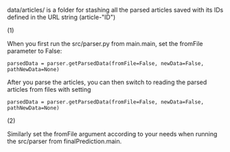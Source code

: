 data/articles/ is a folder for stashing all the parsed articles saved with its IDs defined in the URL string (article-"ID")


(1)

When you first run the src/parser.py from main.main, set the fromFile parameter to False:

    parsedData = parser.getParsedData(fromFile=False, newData=False, pathNewData=None)

After you parse the articles, you can then switch to reading the parsed articles from files with setting

    parsedData = parser.getParsedData(fromFile=False, newData=False, pathNewData=None)




(2)

Similarly set the fromFile argument according to your needs when running the src/parser from finalPrediction.main.
